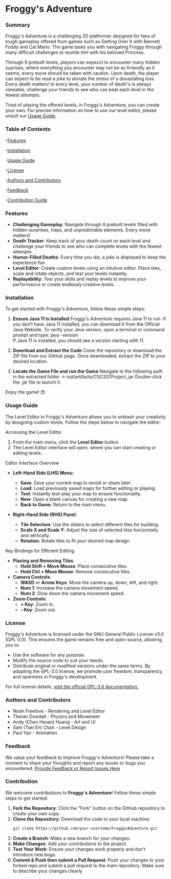 # Froggy's Adventure
### Summary
Froggy's Adventure is a challenging 2D platformer designed for fans of tough gameplay offered from games such as Getting Over It with Bennett Foddy and Cat Mario. The game tasks you with navigating Froggy through many difficult challenges to reunite him with his beloved Princess.

Through 9 prebuilt levels, players can expecct to encounter many hidden suprises, where everything you encounter may not be as frriendly as it seems, every move should be taken with caution. Upon death, the player can expect to be read a joke to aliviate the stress of a devastating loss. Every death matters! In every level, your number of death's is always viewable, challenge your friends to see who can beat each level in the fewest attempts.

Tired of playing the offered levels, in Froggy's Adventure, you can create your own. For precise information on how to use our level editor, please onsult our [Usage Guide](#Usage-guide).

### Table of Contents
-[Features](#features)

-[Installation](#installation)

-[Usage Guide](#usage-guide)

-[License](#license)

-[Authors and Contributors](#authors-and-contributors)

-[Feedback](#feedback)

-[Contribution Guide](#contribution)

### Features
- **Challenging Gameplay**: Navigate through 9 prebuilt levels filled with hidden surprises, traps, and unpredictable elements. Every move matters!
- **Death Tracker**: Keep track of your death count on each level and challenge your friends to see who can complete levels with the fewest attempts.
- **Humor-Filled Deaths**: Every time you die, a joke is displayed to keep the experience fun.
- **Level Editor**: Create custom levels using an intuitive editor. Place tiles, scale and rotate objects, and test your levels instantly.
- **Replayability**: Test your skills and replay levels to improve your performance or create endlessly creative levels.

### Installation
To get started with Froggy's Adventure, follow these simple steps:

1. **Ensure Java 11 is Installed**
Froggy's Adventure requires Java 11 to run. If you don’t have Java 11 installed,
you can download it from the Official Java Website.
To verify your Java version, open a terminal or command prompt and type:
java -version  
If Java 11 is installed, you should see a version starting with 11.

2. **Download and Extract the Code**
Clone the repository or download the ZIP file from our GitHub page. 
Once downloaded, extract the ZIP to your desired location.

3. **Locate the Game File and run the Game**
Navigate to the following path in the extracted folder -> out/artifacts/CSC207Project_jar
Double-click the .jar file to launch it.

Enjoy the game! 😊

### Usage Guide

The Level Editor in Froggy's Adventure allows you to unleash your creativity by designing custom levels. Follow the steps below to navigate the editor:

Accessing the Level Editor
1. From the main menu, click the **Level Editor** button.
2. The Level Editor interface will open, where you can start creating or editing levels.

Editor Interface Overview
- **Left-Hand Side (LHS) Menu**:
    - **Save**: Save your current map to revisit or share later.
    - **Load**: Load previously saved maps for further editing or playing.
    - **Test**: Instantly test-play your map to ensure functionality.
    - **New**: Open a blank canvas for creating a new map.
    - **Back to Game**: Return to the main menu.

- **Right-Hand Side (RHS) Panel**:
    - **Tile Selection**: Use the sliders to select different tiles for building.
    - **Scale X and Scale Y**: Adjust the size of selected tiles horizontally and vertically.
    - **Rotation**: Rotate tiles to fit your desired map design.

Key Bindings for Efficient Editing
- **Placing and Removing Tiles**:
    - **Hold Shift + Move Mouse**: Place consecutive tiles.
    - **Hold Ctrl + Move Mouse**: Remove consecutive tiles.
- **Camera Controls**:
    - **WASD** or **Arrow Keys**: Move the camera up, down, left, and right.
    - **Num 1**: Increase the camera movement speed.
    - **Num 2**: Slow down the camera movement speed.
- **Zoom Controls**:
    - **+ Key**: Zoom in.
    - **- Key**: Zoom out.

### License
Froggy's Adventure is licensed under the GNU General Public License v3.0 (GPL-3.0). 
This ensures the game remains free and open-source, allowing you to:
- Use the software for any purpose.
- Modify the source code to suit your needs.
- Distribute original or modified versions under the same terms.
By adopting the GPL-3.0 license, we promote user freedom, transparency, and openness in Froggy's development. 

For full license details, [visit the official GPL-3.0 documentation.](https://www.gnu.org/licenses/gpl-3.0.html)

### Authors and Contributors
* Noah Freelove - Rendering and Level Editor
* Theran Dowdall - Physics and Movement
* Andy (Chen Hsuan) Huang - Art and UI
* Sam (Tsei En) Chan - Level Design
* Paul Yan - Animation

### Feedback
We value your feedback to improve Froggy's Adventure! Please take a moment to share your thoughts and report any issues or bugs you encountered.
[Provide Feedback or Report Issues Here](https://forms.gle/DKSfEvhDMCrVcMA88)

### Contribution
We welcome contributions to **Froggy's Adventure**! Follow these simple steps to get started:

1. **Fork the Repository**: Click the "Fork" button on the GitHub repository to create your own copy.
2. **Clone the Repository**: Download the code to your local machine:
   ```bash
   git clone https://github.com/your-username/FroggysAdventure.git
3. **Create a Branch**: Make a new branch for your changes:
4. **Make Changes**: Add your contributions to the project.
5. **Test Your Work**: Ensure your changes work properly and don’t introduce new bugs.
6. **Commit & Push then submit a Pull Request**: Push your changes to your forked repo and submit a pull request to the main repository. Make sure to describe your changes clearly